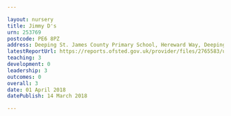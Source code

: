 ```yaml
---

layout: nursery
title: Jimmy D's
urn: 253769
postcode: PE6 8PZ
address: Deeping St. James County Primary School, Hereward Way, Deeping St. James, PETERBOROUGH, PE6 8PZ
latestReportUrl: https://reports.ofsted.gov.uk/provider/files/2765583/urn/253769.pdf
teaching: 3
development: 0
leadership: 3
outcomes: 0
overall: 3
date: 01 April 2018 
datePublish: 14 March 2018

---
```

